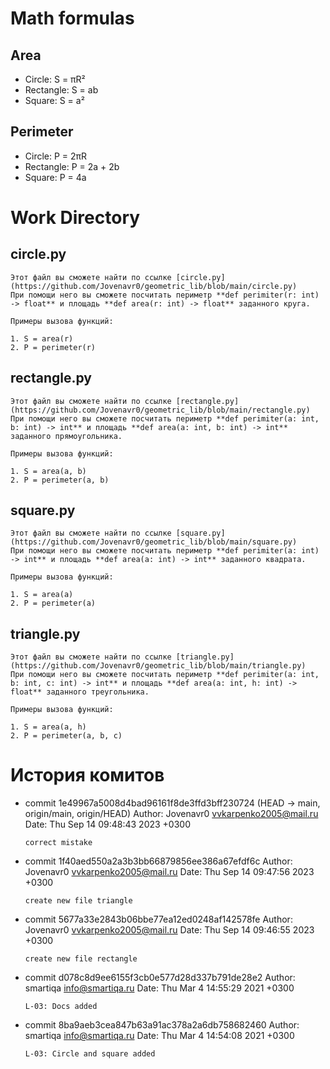 # Math formulas
## Area
- Circle: S = πR²
- Rectangle: S = ab
- Square: S = a²

## Perimeter
- Circle: P = 2πR
- Rectangle: P = 2a + 2b
- Square: P = 4a

# Work Directory
## circle.py
    Этот файл вы сможете найти по ссылке [circle.py](https://github.com/Jovenavr0/geometric_lib/blob/main/circle.py)
    При помощи него вы сможете посчитать периметр **def perimiter(r: int) -> float** и площадь **def area(r: int) -> float** заданного круга.

    Примеры вызова функций:

    1. S = area(r)
    2. P = perimeter(r)

## rectangle.py
    Этот файл вы сможете найти по ссылке [rectangle.py](https://github.com/Jovenavr0/geometric_lib/blob/main/rectangle.py)
    При помощи него вы сможете посчитать периметр **def perimiter(a: int, b: int) -> int** и площадь **def area(a: int, b: int) -> int** заданного прямоугольника.

    Примеры вызова функций:

    1. S = area(a, b)
    2. P = perimeter(a, b)

## square.py
    Этот файл вы сможете найти по ссылке [square.py](https://github.com/Jovenavr0/geometric_lib/blob/main/square.py)
    При помощи него вы сможете посчитать периметр **def perimiter(a: int) -> int** и площадь **def area(a: int) -> int** заданного квадрата.

    Примеры вызова функций:

    1. S = area(a)
    2. P = perimeter(a)

## triangle.py
    Этот файл вы сможете найти по ссылке [triangle.py](https://github.com/Jovenavr0/geometric_lib/blob/main/triangle.py)
    При помощи него вы сможете посчитать периметр **def perimiter(a: int, b: int, c: int) -> int** и площадь **def area(a: int, h: int) -> float** заданного треугольника.

    Примеры вызова функций:

    1. S = area(a, h)
    2. P = perimeter(a, b, c)

# История комитов

- commit 1e49967a5008d4bad96161f8de3ffd3bff230724 (HEAD -> main, origin/main, origin/HEAD)
Author: Jovenavr0 <vvkarpenko2005@mail.ru>
Date:   Thu Sep 14 09:48:43 2023 +0300

      correct mistake

- commit 1f40aed550a2a3b3bb66879856ee386a67efdf6c
Author: Jovenavr0 <vvkarpenko2005@mail.ru>
Date:   Thu Sep 14 09:47:56 2023 +0300

      create new file triangle

- commit 5677a33e2843b06bbe77ea12ed0248af142578fe
Author: Jovenavr0 <vvkarpenko2005@mail.ru>
Date:   Thu Sep 14 09:46:55 2023 +0300

      create new file rectangle

- commit d078c8d9ee6155f3cb0e577d28d337b791de28e2
Author: smartiqa <info@smartiqa.ru>
Date:   Thu Mar 4 14:55:29 2021 +0300

      L-03: Docs added

- commit 8ba9aeb3cea847b63a91ac378a2a6db758682460
Author: smartiqa <info@smartiqa.ru>
Date:   Thu Mar 4 14:54:08 2021 +0300

      L-03: Circle and square added





